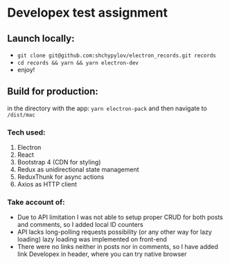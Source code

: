 # Developex test assignment

## Launch locally:

-   `git clone git@github.com:shchypylov/electron_records.git records`
-   `cd records && yarn && yarn electron-dev`
-   enjoy!

## Build for production:

in the directory with the app: `yarn electron-pack` and then navigate to `/dist/mac`

### Tech used:

1. Electron
2. React
3. Bootstrap 4 (CDN for styling)
4. Redux as unidirectional state management
5. ReduxThunk for async actions
6. Axios as HTTP client

### Take account of:

-   Due to API limitation I was not able to setup proper CRUD for both posts and comments, so I added local ID counters
-   API lacks long-polling requests possibility (or any other way for lazy loading) lazy loading was implemented on front-end
-   There were no links neither in posts nor in comments, so I have added link Developex in header, where you can try native browser
